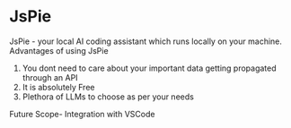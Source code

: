 # JsPie
 JsPie - your local AI coding assistant which runs locally on your machine.
 Advantages of using JsPie
 1. You dont need to care about your important data getting propagated through an API
 2. It is absolutely Free
 3. Plethora of LLMs to choose as per your needs

 Future Scope-
 Integration with VSCode
